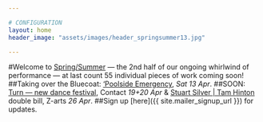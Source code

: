 ```yaml
---

# CONFIGURATION
layout: home
header_image: "assets/images/header_springsummer13.jpg"

---
```

#Welcome to [Spring/Summer](/current/2013-springsummer/index.html) — the 2nd half of our ongoing whirlwind of performance — at last count 55 individual pieces of work coming soon!    
##Taking over the Bluecoat: [‘Poolside Emergency](/current/2013-poolside/index.html), *Sat 13 Apr*.
##SOON: [Turn — new dance festival](/current/2013-turn/index.html), Contact *19+20 Apr* & [Stuart Silver | Tam Hinton](/current/2013-springsummer/silverhinton/index.html) double bill, Z-arts *26 Apr*.
##Sign up [here]({{ site.mailer_signup_url }}) for updates.
